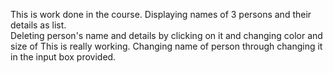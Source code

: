 This is work done in the course. Displaying names of 3 persons and their details as list.  
Deleting person's name and details by clicking on it and changing color and size of This is really working.
Changing name of person through changing it in the input box provided.
